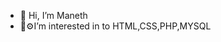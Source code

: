 - 👋 Hi, I’m Maneth 
- ⚙️I’m interested in to HTML,CSS,PHP,MYSQL 
 
                               
